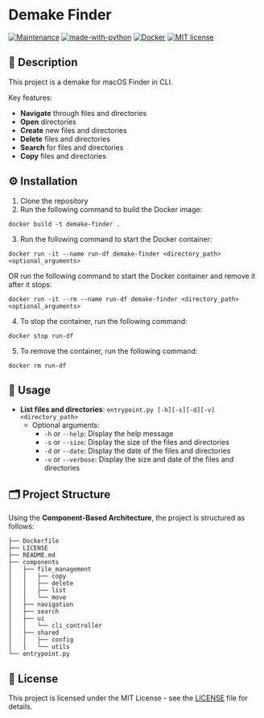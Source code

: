 # Demake Finder

[![Maintenance](https://img.shields.io/badge/Maintained%3F-yes-green.svg)](https://GitHub.com/Naereen/StrapDown.js/graphs/commit-activity)
[![made-with-python](https://img.shields.io/badge/Made%20with-Python-1f425f.svg)](https://www.python.org/)
[![Docker](https://badgen.net/badge/icon/docker?icon=docker&label)](https://docker.com/)
[![MIT license](https://img.shields.io/badge/License-MIT-blue.svg)](https://lbesson.mit-license.org/)


## 📖 Description
This project is a demake for macOS Finder in CLI. 

Key features:
- **Navigate** through files and directories
- **Open** directories
- **Create** new files and directories
- **Delete** files and directories
- **Search** for files and directories
- **Copy** files and directories

## ⚙️ Installation
1. Clone the repository
2. Run the following command to build the Docker image:
```
docker build -t demake-finder .
```
3. Run the following command to start the Docker container:
```
docker run -it --name run-df demake-finder <directory_path> <optional_arguments>
```
OR run the following command to start the Docker container and remove it after it stops:
```
docker run -it --rm --name run-df demake-finder <directory_path> <optional_arguments>
```
4. To stop the container, run the following command:
```
docker stop run-df
```
5. To remove the container, run the following command:
```
docker rm run-df
```

## 📝 Usage
- **List files and directories**: `entrypoint.py [-h][-s][-d][-v] <directory_path>`
  - Optional arguments:
    - `-h` or `--help`: Display the help message
    - `-s` or `--size`: Display the size of the files and directories
    - `-d` or `--date`: Display the date of the files and directories
    - `-v` or `--verbose`: Display the size and date of the files and directories

## 🗂️ Project Structure
Using the **Component-Based Architecture**, the project is structured as follows:
```
├── Dockerfile
├── LICENSE
├── README.md
├── components
│   ├── file_management
│   │   ├── copy
│   │   ├── delete
│   │   ├── list
│   │   └── move 
│   ├── navigation
│   ├── search
│   ├── ui
│   │   └── cli_controller
│   ├── shared
│   │   ├── config
│   │   └── utils
└── entrypoint.py
```

## 📑 License
This project is licensed under the MIT License - see the [LICENSE](LICENSE) file for details.
